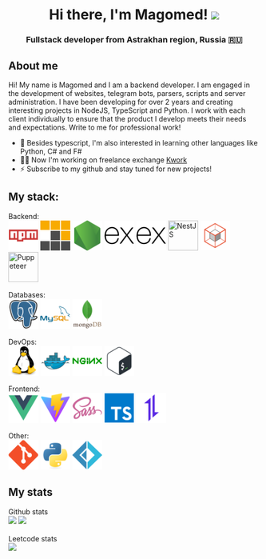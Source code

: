 <h1 align="center">Hi there, I'm Magomed! 
<img src="https://github.com/blackcater/blackcater/raw/main/images/Hi.gif" height="32"/></h1>
<h3 align="center">Fullstack developer from Astrakhan region, Russia 🇷🇺</h3>

## About me
Hi! My name is Magomed and I am a backend developer. I am engaged in the development of websites, telegram bots, parsers, scripts and server administration. I have been developing for over 2 years and creating interesting projects in NodeJS, TypeScript and Python. I work with each client individually to ensure that the product I develop meets their needs and expectations. Write to me for professional work!
-   🔭 Besides typescript, I'm also interested in learning other languages like Python, C# and F#
-   👨‍💻 Now I'm working on freelance exchange [Kwork](https://kwork.ru/user/magomed-r)
-   ⚡ Subscribe to my github and stay tuned for new projects!

## My stack:

Backend:<br />
<img src="https://github.com/devicons/devicon/blob/master/icons/npm/npm-original-wordmark.svg" title="npm" width="60" height="60" />
<img src="https://github.com/devicons/devicon/blob/master/icons/pnpm/pnpm-original.svg" title="pnpm" width="60" height="60" />
<img src="https://github.com/devicons/devicon/blob/master/icons/nodejs/nodejs-original.svg" title="NodeJS" width="60" height="60" />
<img src="https://github.com/devicons/devicon/blob/master/icons/express/express-original.svg" title="Express" width="60" height="60" />
<img src="https://github.com/devicons/devicon/blob/master/icons/express/express-original.svg" title="NestJS" width="60" height="60" />
<img src="https://cdn.jsdelivr.net/gh/devicons/devicon@latest/icons/mongoose/mongoose-original-wordmark.svg" title="NestJS" width="60" height="60" />
<img src="https://github.com/telegraf/telegraf/blob/v4/docs/assets/logo.svg" title="Telegraf" width="60" height="60" />
<img src="https://www.vectorlogo.zone/logos/pptrdev/pptrdev-icon.svg" title="Puppeteer" width="60" height="60" />

Databases:<br/>
<img src="https://github.com/devicons/devicon/blob/master/icons/postgresql/postgresql-original.svg" title="PostgreSQL" width="60" height="60" />
<img src="https://github.com/devicons/devicon/blob/master/icons/mysql/mysql-original-wordmark.svg" title="mysql" width="60" height="60" />
<img src="https://github.com/devicons/devicon/blob/master/icons/mongodb/mongodb-original-wordmark.svg" title="mongodb" width="60" height="60" />

DevOps:<br/>
<img src="https://github.com/devicons/devicon/blob/master/icons/linux/linux-original.svg" title="Linux" width="60" height="60" />
<img src="https://github.com/devicons/devicon/blob/master/icons/docker/docker-original.svg" title="Docker" width="60" height="60" />
<img src="https://github.com/devicons/devicon/blob/master/icons/nginx/nginx-original.svg" title="NGINX" width="60" height="60" />
<img src="https://github.com/devicons/devicon/blob/master/icons/bash/bash-original.svg" title="Bash" width="60" height="60" />

Frontend:<br />
<img src="https://github.com/devicons/devicon/blob/master/icons/vuejs/vuejs-original.svg" title="vue" width="60" height="60" />
<img src="https://github.com/devicons/devicon/blob/draft_release/icons/vitejs/vitejs-original.svg" title="vite" width="60" height="60" />
<img src="https://github.com/devicons/devicon/blob/master/icons/sass/sass-original.svg" title="sass" width="60" height="60" />
<img src="https://github.com/devicons/devicon/blob/master/icons/typescript/typescript-original.svg" title="typescript" width="60" height="60" />
<img src="https://github.com/devicons/devicon/blob/draft_release/icons/axios/axios-plain.svg" title="axios" width="60" height="60" />

Other:<br />
<img src="https://github.com/devicons/devicon/blob/master/icons/git/git-original.svg" title="Git" width="60" height="60" />
<img src="https://github.com/devicons/devicon/blob/master/icons/python/python-original.svg" title="Python" width="60" height="60" />
<img src="https://github.com/devicons/devicon/blob/master/icons/fsharp/fsharp-original.svg" title="fsharp" width="60" height="60" />

## My stats
<div>
Github stats<br/>
<img align=top src="https://github-readme-stats.vercel.app/api/top-langs/?username=magomed-r&layout=pie&theme=vision-friendly-dark" />
<img align=top src="https://github-readme-stats.vercel.app/api?username=Magomed-R&show_icons=true&theme=vision-friendly-dark" />
</div>

<div style="margin-top: 20px;">
Leetcode stats<br/>
<img align=top src="https://leetcode-stats-six.vercel.app/?username=Magomed-R&theme=dark" />
</div>

